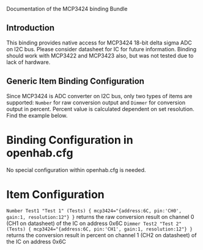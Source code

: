 Documentation of the MCP3424 binding Bundle

## Introduction
This binding provides native access for MCP3424 18-bit delta sigma ADC
on I2C bus. Please consider datasheet for IC for future information.
Binding should work with MCP3422 and MCP3423 also, but was not tested due to lack of hardware.

## Generic Item Binding Configuration
Since MCP3424 is ADC converter on I2C bus, only two types of items are supported:
`Number` for raw conversion output and `Dimmer` for conversion output in percent.
Percent value is calculated dependent on set resolution. Find the example below.

# Binding Configuration in openhab.cfg
No special configuration within openhab.cfg is needed.

# Item Configuration
`Number Test1 "Test 1" (Tests) { mcp3424="{address:6C, pin:'CH0', gain:1, resolution:12"} }`
returns the raw conversion result on channel 0 (CH1 on datasheet) of the IC on address 0x6C
`Dimmer Test2 "Test 2" (Tests) { mcp3424="{address:6C, pin:'CH1', gain:1, resolution:12"} }`
returns the conversion result in percent on channel 1 (CH2 on datasheet) of the IC on address 0x6C
